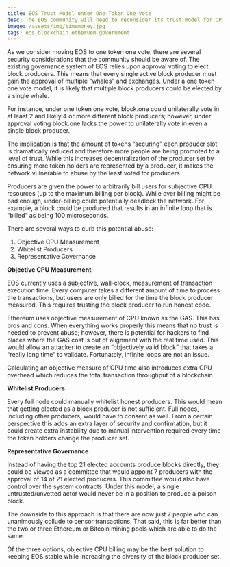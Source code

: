 ```yaml
---
title: EOS Trust Model under One-Token One-Vote
desc: The EOS community will need to reconsider its trust model for CPU billing if it switches to one token one vote.
image: /assets/img/timemoney.jpg
tags: eos blockchain etheruem government 
---
```



As we consider moving EOS to one token one vote, there are several security considerations that the community should be aware of. The existing governance system of EOS relies upon approval voting to elect block producers. This means that every single active block producer must gain the approval of multiple “whales” and exchanges. Under a one token one vote model, it is likely that multiple block producers could be elected by a single whale.



For instance, under one token one vote, block.one could unilaterally vote in at least 2 and likely 4 or more different block producers; however, under approval voting block.one lacks the power to unilaterally vote in even a single block producer.



The implication is that the amount of tokens “securing” each producer slot is dramatically reduced and therefore more people are being promoted to a level of trust. While this increases decentralization of the producer set by ensuring more token holders are represented by a producer, it makes the network vulnerable to abuse by the least voted for producers.



Producers are given the power to arbitrarily bill users for subjective CPU resources (up to the maximum billing per block).  While over billing might be bad enough, under-billing could potentially deadlock the network. For example, a block could be produced that results in an infinite loop that is “billed” as being 100 microseconds.



There are several ways to curb this potential abuse:



1.  Objective CPU Measurement
2.  Whitelist Producers
3. Representative Governance



**Objective CPU Measurement**



EOS currently uses a subjective, wall-clock, measurement of transaction execution time. Every computer takes a different amount of time to process the transactions, but users are only billed for the time the block producer measured. This requires trusting the block producer to run honest code.



Ethereum uses objective measurement of CPU known as the GAS. This has pros and cons. When everything works properly this means that no trust is needed to prevent abuse; however, there is potential for hackers to find places where the GAS cost is out of alignment with the real time used. This would allow an attacker to create an “objectively valid block” that takes a “really long time” to validate. Fortunately, infinite loops are not an issue.



Calculating an objective measure of CPU time also introduces extra CPU overhead which reduces the total transaction throughput of a blockchain.



**Whitelist Producers**



Every full node could manually whitelist honest producers. This would mean that getting elected as a block producer is not sufficient. Full nodes, including other producers, would have to consent as well. From a certain perspective this adds an extra layer of security and confirmation, but it could create extra instability due to manual intervention required every time the token holders change the producer set.



**Representative Governance**



Instead of having the top 21 elected accounts produce blocks directly, they could be viewed as a committee that would appoint 7 producers with the approval of 14 of 21 elected producers. This committee would also have control over the system contracts. Under this model, a single untrusted/unvetted actor would never be in a position to produce a poison block.



The downside to this approach is that there are now just 7 people who can unanimously collude to censor transactions. That said, this is far better than the two or three Ethereum or Bitcoin mining pools which are able to do the same.



Of the three options, objective CPU billing may be the best solution to keeping EOS stable while increasing the diversity of the block producer set.
